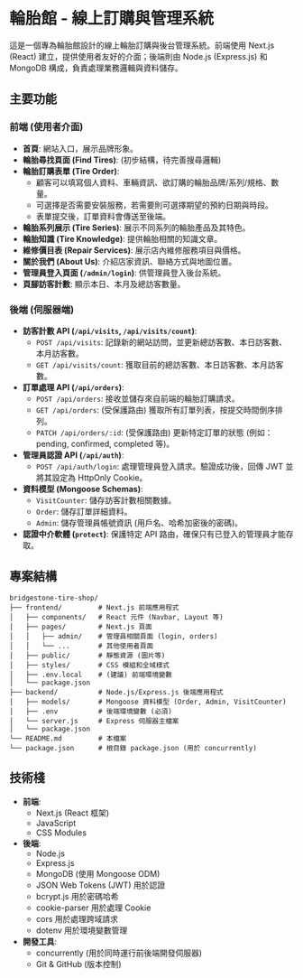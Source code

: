 # 輪胎館 - 線上訂購與管理系統

這是一個專為輪胎館設計的線上輪胎訂購與後台管理系統。前端使用 Next.js (React) 建立，提供使用者友好的介面；後端則由 Node.js (Express.js) 和 MongoDB 構成，負責處理業務邏輯與資料儲存。

## 主要功能

### 前端 (使用者介面)
- **首頁**: 網站入口，展示品牌形象。
- **輪胎尋找頁面 (Find Tires)**: (初步結構，待完善搜尋邏輯)
- **輪胎訂購表單 (Tire Order)**: 
    - 顧客可以填寫個人資料、車輛資訊、欲訂購的輪胎品牌/系列/規格、數量。
    - 可選擇是否需要安裝服務，若需要則可選擇期望的預約日期與時段。
    - 表單提交後，訂單資料會傳送至後端。
- **輪胎系列展示 (Tire Series)**: 展示不同系列的輪胎產品及其特色。
- **輪胎知識 (Tire Knowledge)**: 提供輪胎相關的知識文章。
- **維修價目表 (Repair Services)**: 展示店內維修服務項目與價格。
- **關於我們 (About Us)**: 介紹店家資訊、聯絡方式與地圖位置。
- **管理員登入頁面 (`/admin/login`)**: 供管理員登入後台系統。
- **頁腳訪客計數**: 顯示本日、本月及總訪客數量。

### 後端 (伺服器端)
- **訪客計數 API (`/api/visits`, `/api/visits/count`)**:
    - `POST /api/visits`: 記錄新的網站訪問，並更新總訪客數、本日訪客數、本月訪客數。
    - `GET /api/visits/count`: 獲取目前的總訪客數、本日訪客數、本月訪客數。
- **訂單處理 API (`/api/orders`)**:
    - `POST /api/orders`: 接收並儲存來自前端的輪胎訂購請求。
    - `GET /api/orders`: (受保護路由) 獲取所有訂單列表，按提交時間倒序排列。
    - `PATCH /api/orders/:id`: (受保護路由) 更新特定訂單的狀態 (例如：pending, confirmed, completed 等)。
- **管理員認證 API (`/api/auth`)**:
    - `POST /api/auth/login`: 處理管理員登入請求。驗證成功後，回傳 JWT 並將其設定為 HttpOnly Cookie。
- **資料模型 (Mongoose Schemas)**:
    - `VisitCounter`: 儲存訪客計數相關數據。
    - `Order`: 儲存訂單詳細資料。
    - `Admin`: 儲存管理員帳號資訊 (用戶名、哈希加密後的密碼)。
- **認證中介軟體 (`protect`)**: 保護特定 API 路由，確保只有已登入的管理員才能存取。

## 專案結構

```
bridgestone-tire-shop/
├── frontend/         # Next.js 前端應用程式
│   ├── components/   # React 元件 (Navbar, Layout 等)
│   ├── pages/        # Next.js 頁面
│   │   ├── admin/    # 管理員相關頁面 (login, orders)
│   │   └── ...       # 其他使用者頁面
│   ├── public/       # 靜態資源 (圖片等)
│   ├── styles/       # CSS 模組和全域樣式
│   ├── .env.local    # (建議) 前端環境變數
│   └── package.json
├── backend/          # Node.js/Express.js 後端應用程式
│   ├── models/       # Mongoose 資料模型 (Order, Admin, VisitCounter)
│   ├── .env          # 後端環境變數 (必須)
│   └── server.js     # Express 伺服器主檔案
│   └── package.json
└── README.md         # 本檔案
└── package.json      # 根目錄 package.json (用於 concurrently)
```

## 技術棧

- **前端**:
    - Next.js (React 框架)
    - JavaScript
    - CSS Modules
- **後端**:
    - Node.js
    - Express.js
    - MongoDB (使用 Mongoose ODM)
    - JSON Web Tokens (JWT) 用於認證
    - bcrypt.js 用於密碼哈希
    - cookie-parser 用於處理 Cookie
    - cors 用於處理跨域請求
    - dotenv 用於環境變數管理
- **開發工具**:
    - concurrently (用於同時運行前後端開發伺服器)
    - Git & GitHub (版本控制)






